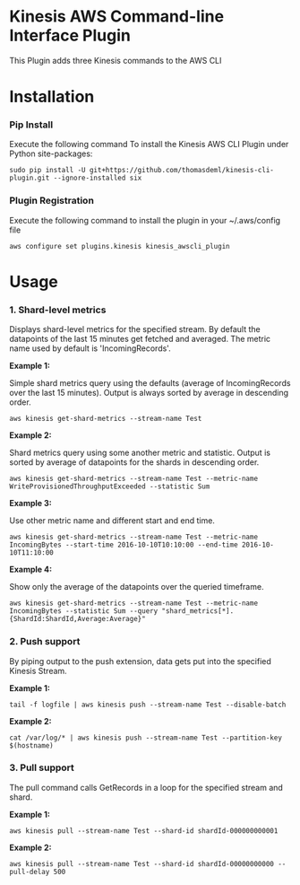 Kinesis AWS Command-line Interface Plugin
=========================================
This Plugin adds three Kinesis commands to the AWS CLI

# Installation
### Pip Install 
   Execute the following command To install the Kinesis AWS CLI Plugin under Python site-packages:

   `sudo pip install -U git+https://github.com/thomasdeml/kinesis-cli-plugin.git --ignore-installed six`
### Plugin Registration
   Execute the following command to install the plugin in your ~/.aws/config file

   `aws configure set plugins.kinesis kinesis_awscli_plugin`

# Usage

### 1. Shard-level metrics 
   Displays shard-level metrics for the specified stream. By default the datapoints of the last 15 minutes get fetched and averaged. The metric name used by default is 'IncomingRecords'.   

   **Example 1:** 
   
   Simple shard metrics query using the defaults (average of IncomingRecords over the last 15 minutes). Output is always sorted by average in descending order.

   `aws kinesis get-shard-metrics --stream-name Test`

   **Example 2:** 
   
   Shard metrics query using some another metric and statistic. Output is sorted by average of datapoints for the shards in descending order. 

   `aws kinesis get-shard-metrics --stream-name Test --metric-name WriteProvisionedThroughputExceeded --statistic Sum`

   **Example 3:** 
   
   Use other metric name and different start and end time.

   `aws kinesis get-shard-metrics --stream-name Test --metric-name IncomingBytes --start-time 2016-10-10T10:10:00 --end-time 2016-10-10T11:10:00`
 
   **Example 4:**
   
   Show only the average of the datapoints over the queried timeframe.

   `aws kinesis get-shard-metrics --stream-name Test --metric-name IncomingBytes --statistic Sum --query "shard_metrics[*].{ShardId:ShardId,Average:Average}"`

### 2. Push support 
   By piping output to the push extension, data gets put into the specified Kinesis Stream. 

   **Example 1:** 
   
   `tail -f logfile | aws kinesis push --stream-name Test --disable-batch`
  
   **Example 2:** 

   `cat /var/log/* | aws kinesis push --stream-name Test --partition-key $(hostname)`

### 3. Pull support
   The pull command calls GetRecords in a loop for the specified stream and shard.

   **Example 1:** 

   `aws kinesis pull --stream-name Test --shard-id shardId-000000000001`

   **Example 2:**

   `aws kinesis pull --stream-name Test --shard-id shardId-00000000000 --pull-delay 500`
